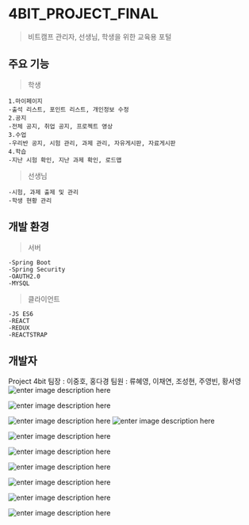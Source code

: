 # 4BIT_PROJECT_FINAL

>비트캠프 관리자, 선생님, 학생을 위한 교육용 포털 

## 주요 기능

	

> 학생

	1.마이페이지
	-출석 리스트, 포인트 리스트, 개인정보 수정
	2.공지
	-전체 공지, 취업 공지, 프로젝트 영상
	3.수업
	-우리반 공지, 시험 관리, 과제 관리, 자유게시판, 자료게시판
	4.학습
	-지난 시험 확인, 지난 과제 확인, 로드맵
	
	

> 선생님

	-시험, 과제 출제 및 관리
	-학생 현황 관리
	

## 개발 환경

> 서버
> 
	-Spring Boot
	-Spring Security
	-OAUTH2.0
	-MYSQL
	
>클라이언트
>
	-JS ES6
	-REACT
	-REDUX
	-REACTSTRAP

## 개발자
Project 4bit
팀장 : 이중호, 홍다경
팀원 : 류혜영, 이채연, 조성현, 주영빈, 황서영![enter image description here](https://lh3.googleusercontent.com/70vL65-iUczmquVSM0nZctImXOafHGZZIqtyoqt-urHpHADuXBevYSShr9arLuoJWE-uqhKqb8U "메인-상")

![enter image description here](https://lh3.googleusercontent.com/heM1JXUFY4XuhaWoXqFS0GQLdfRKMBNgMJsmhGSy68gWSoT3sb67SDWObQalTTWmP-DV2ULRl2A "메인-하")

![enter image description here](https://lh3.googleusercontent.com/i4OZLdcxHMwH8lEqaXoDR3sgatS1zU_5zKpqI8EwLAEQ1G4A8ebkdL7CgkMH8TrTxieFXgDebYs "내정보")
![enter image description here](https://lh3.googleusercontent.com/S_-91KZChcK_FbF5n4f7T-CxrKxjS7nh1M-RfdK2TT6WAD5cjj4TMEi7TPnx1oXRFGMCZ1x5nls "포인트")

![enter image description here](https://lh3.googleusercontent.com/jZK9yFyszi6KXLhHvyuYLM1IHCHMs49yGA0rraT31Iq_Di3kadVVHr9X7SQF0X202HgiiiSFu-8 "출석")

![enter image description here](https://lh3.googleusercontent.com/Vz-y07GvVrWxCJ0oymLB64IX23vRc0HIlnNDcymmemkUqzFAtCSuOArv6FXXA9zbGpu9SdSQK_g "게시판리스트")

![enter image description here](https://lh3.googleusercontent.com/F3LByHW7zU1e-gKzLDsvFh8BWWOnBLsGBIIYpTHZEkfC_XMr31dX4j0bZ5rXUvFtAvGjSHHCzRo "게시판내용")

![enter image description here](https://lh3.googleusercontent.com/zMXoz7v8kx_QBUy44YvcUYTNLZEP4ySl0RxpXICz2N0w31NpjgnhTyekAMl6iBYCqpZKpBWM5mA "지난시험")

![enter image description here](https://lh3.googleusercontent.com/QJ1MTNS5REX9Rw9h5wckyr19OMqqYniGkdHvWcZeg8ypQBwLvFO4HzHOnzbXne9a0V-1KMWRc4k "지난시험결과")

![enter image description here](https://lh3.googleusercontent.com/sjbz8dWkkLdxmPdVcGdqvYiBkdeeu5u46ni53OyiQF3xsxu80-x2z6o_WMN1eUEd4aJ-dPfNZ5E "로드맵")
<!--stackedit_data:
eyJoaXN0b3J5IjpbNTI4MzQ4MTAxLC01MTkwNDUxODMsLTIwND
c4NjkyNTUsMTA5MjU4ODYwLC0xNzk0MTExNjQ1LDIxMjQ5Njg2
OTcsLTQxNjE1NTc3OSwtMTk3NTk3OTU5N119
-->